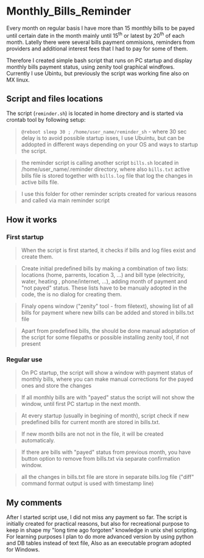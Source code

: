 # Monthly_Bills_Reminder
Every month on regular basis I have more than 15 monthly bills to be payed until certain date in the month mainly until 15<sup>th</sup> or latest by 20<sup>th</sup> of each month. Latelly there were several bills payment ommisions, reminders from providers and additional interest fees that I had to pay for some of them.

Therefore I created simple bash script that runs on PC startup and display monthly bills payment status, using zenity tool graphical windfows. Currently I use Ubintu, but previously the script was working fine also on MX linux. 

## Script and files locations
The script (```reminder.sh```) is located in home directory and is started via crontab tool by following setup:
> ``` @reboot sleep 30 ; /home/user_name/reminder_sh ``` - where 30 sec delay is to avoid possible startup isses, I use Ubuintu, but can be addopted  in different ways depending on your OS and ways to startup the script. 

> the reminder script is calling another script ```bills.sh``` located in /home/user_name/.reminder directory, where also ```bills.txt``` active bills file is stored together with ```bills.log``` file that log the changes in active bills file. 

> I use this folder for other reminder scripts created for various reasons and called via main reminder script


## How it works

### First startup
> When the script is first started, it checks if bills and log files exist and create them.

> Create initial predefined bills by making a combination of two lists: locations (home, parrents, location 3, ...)  and bill type (electricity, water, heating , phone/internet, ...), adding month of payment and "not payed" status. These lists have to be manualy adopted in the code, the is no dialog for creating them.

> Finaly opens window ("zenity" tool - from filetext), showing list of all bills for payment where new bills can be added and stored in bills.txt file

> Apart from predefined bills, the should be done manual adoptation of the script for some filepaths or possible installing zenity tool, if not present 

### Regular use
> On PC startup, the script will show a window with payment status of monthly bills, where you can make manual corrections for the payed ones and store the changes

> If all monthly bills are with "payed" status the script will not show the window, until first PC startup in the next month. 

> At every startup (usually in begining of month), script check if new predefined bills for current month are stored in bills.txt. 

> If new month bills are not not in the file, it will be created automaticaly.

> If there are bills with "payed" status from previous month, you have button option to remove from bills.txt via separate confirmation window.

> all the changes in bills.txt file are store in separate bills.log file ("diff" command format output is used with timestamp line)

## My comments
After I started script use, I did not miss any payment so far.
The script is initially created for practical reasons, but also for recreational purpose to keep in shape my "long time ago forgoten" knowledge in unix shel scripting.
For learning purposes I plan to do more advanced version by using python and DB tables instead of text file, Also as an executable program adopted for Windows.

